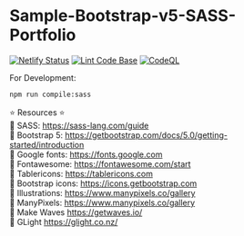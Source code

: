 # Sample-Bootstrap-v5-SASS-Portfolio

[![Netlify Status](https://api.netlify.com/api/v1/badges/00d3596c-4191-491c-8006-d5cd374d7adf/deploy-status)](https://app.netlify.com/sites/sample-bootstrap-v5-sass-portfolio/deploys)
[![Lint Code Base](https://github.com/milliorn/Sample-Bootstrap-v5-SASS-Portfolio/actions/workflows/super-linter.yml/badge.svg)](https://github.com/milliorn/Sample-Bootstrap-v5-SASS-Portfolio/actions/workflows/super-linter.yml)
[![CodeQL](https://github.com/milliorn/Sample-Bootstrap-v5-SASS-Portfolio/actions/workflows/codeql-analysis.yml/badge.svg)](https://github.com/milliorn/Sample-Bootstrap-v5-SASS-Portfolio/actions/workflows/codeql-analysis.yml)

For Development:

```bash
npm run compile:sass
```

⭐️ Resources ⭐️\
🔗 SASS: <https://sass-lang.com/guide> \
🔗 Bootstrap 5: <https://getbootstrap.com/docs/5.0/getting-started/introduction> \
🔗 Google fonts: <https://fonts.google.com> \
🔗 Fontawesome: <https://fontawesome.com/start> \
🔗 Tablericons: <https://tablericons.com> \
🔗 Bootstrap icons: <https://icons.getbootstrap.com> \
🔗 Illustrations: <https://www.manypixels.co/gallery> \
🔗 ManyPixels: <https://www.manypixels.co/gallery> \
🔗 Make Waves <https://getwaves.io/> \
🔗 GLight <https://glight.co.nz/>

